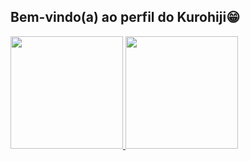 ## Bem-vindo(a) ao perfil do Kurohiji😁

 <div>
   <a href="https://github.com/kurohiji">
   <img height="180em" src="https://github-readme-stats.vercel.app/api?username=kurohiji&show_icons=true&theme=tokyonight&include_all_commits=true&count_private=true"/>
   <img height="180em" src="https://github-readme-stats.vercel.app/api/top-langs/?username=kurohiji&layout=compact&langs_count=6&theme=tokyonight"/>

</div>

 
 <br>
 
